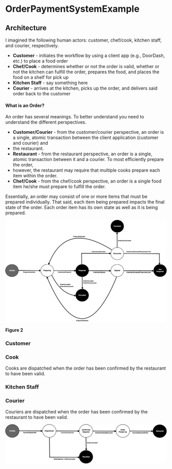 # OrderPaymentSystemExample

## Architecture

I imagined the following human actors: customer, chef/cook, kitchen staff, and courier, respectively.

- **Customer** - initiates the workflow by using a client app (e.g., DoorDash, etc.) to place a food order
- **Chef/Cook** - determines whether or not the order is valid, whether or not the kitchen can fulfill the order, prepares the food, and places the food on a shelf
for pick up
- **Kitchen Staff** - say something here
- **Courier** - arrives at the kitchen, picks up the order, and delivers said order back to the customer

#### What is an Order?

An order has several meanings. To better understand you need to understand the different perspectives.
- **Customer/Courier** - from the customer/courier perspective, an order is a single, atomic transaction between the client application (customer and courier) and
- the restaurant.
- **Restaurant** - from the restaurant perspective, an order is a single, atomic transaction between it and a courier. To most efficiently prepare the order,
- however, the restaurant may require that multiple cooks prepare each item within the order.
- **Chef/Cook** - from the chef/cook perspective, an order is a single food item he/she must prepare to fulfill the order.

Essentially, an order may consist of one or more items that must be prepared individually. That said, each item being prepared impacts the final state of the
order. Each order item has its own state as well as it is being prepared.



![Order Item State Machine Diagram](OrderItemStateMachine.png)

**Figure 2**


### Customer

### Cook

Cooks are dispatched when the order has been confirmed by the restaurant to have been valid.



### Kitchen Staff


### Courier

Couriers are dispatched when the order has been confirmed by the restaurant to have been valid.

![Courier State Machine Diagram](CourierStateMachine.png)

